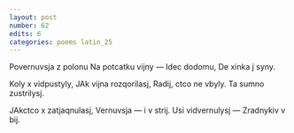 ```yaml
---
layout: post
number: 62
edits: 6
categories: poems latin_25
---
```


Povernuvsja z polonu
Na potcatku vijny —
Idec dodomu,
De xinka j syny. 

Koly x vidpustyly,
JAk vijna rozqorilasj,
Radij, ctco ne vbyly.
Ta sumno zustrilysj.

JAkctco x zatjaqnulasj,
Vernuvsja — i v strij.
Usi vidvernulysj —
Zradnykiv v bij.
